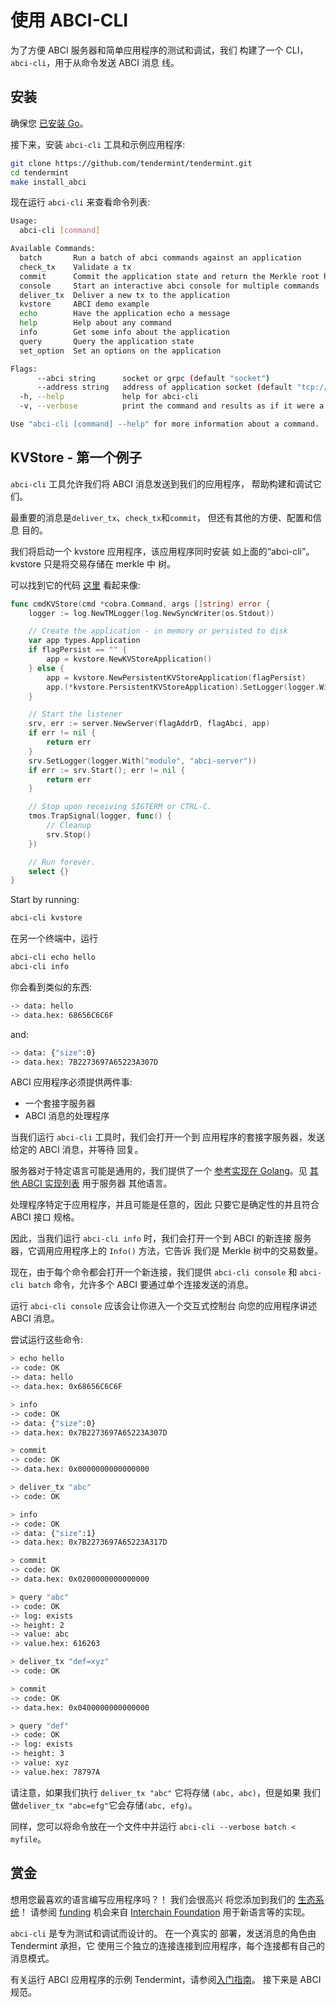 # 使用 ABCI-CLI

为了方便 ABCI 服务器和简单应用程序的测试和调试，我们
构建了一个 CLI，`abci-cli`，用于从命令发送 ABCI 消息
线。

## 安装

确保您 [已安装 Go](https://golang.org/doc/install)。

接下来，安装 `abci-cli` 工具和示例应用程序:

```sh
git clone https://github.com/tendermint/tendermint.git
cd tendermint
make install_abci
```

现在运行 `abci-cli` 来查看命令列表:

```sh
Usage:
  abci-cli [command]

Available Commands:
  batch       Run a batch of abci commands against an application
  check_tx    Validate a tx
  commit      Commit the application state and return the Merkle root hash
  console     Start an interactive abci console for multiple commands
  deliver_tx  Deliver a new tx to the application
  kvstore     ABCI demo example
  echo        Have the application echo a message
  help        Help about any command
  info        Get some info about the application
  query       Query the application state
  set_option  Set an options on the application

Flags:
      --abci string      socket or grpc (default "socket")
      --address string   address of application socket (default "tcp://127.0.0.1:26658")
  -h, --help             help for abci-cli
  -v, --verbose          print the command and results as if it were a console session

Use "abci-cli [command] --help" for more information about a command.
```

## KVStore - 第一个例子

`abci-cli` 工具允许我们将 ABCI 消息发送到我们的应用程序，
帮助构建和调试它们。

最重要的消息是`deliver_tx`、`check_tx`和`commit`，
但还有其他的方便、配置和信息
目的。

我们将启动一个 kvstore 应用程序，该应用程序同时安装
如上面的“abci-cli”。 kvstore 只是将交易存储在 merkle 中
树。

可以找到它的代码
[这里](https://github.com/tendermint/tendermint/blob/master/abci/cmd/abci-cli/abci-cli.go)
看起来像:

```go
func cmdKVStore(cmd *cobra.Command, args []string) error {
    logger := log.NewTMLogger(log.NewSyncWriter(os.Stdout))

    // Create the application - in memory or persisted to disk
    var app types.Application
    if flagPersist == "" {
        app = kvstore.NewKVStoreApplication()
    } else {
        app = kvstore.NewPersistentKVStoreApplication(flagPersist)
        app.(*kvstore.PersistentKVStoreApplication).SetLogger(logger.With("module", "kvstore"))
    }

    // Start the listener
    srv, err := server.NewServer(flagAddrD, flagAbci, app)
    if err != nil {
        return err
    }
    srv.SetLogger(logger.With("module", "abci-server"))
    if err := srv.Start(); err != nil {
        return err
    }

    // Stop upon receiving SIGTERM or CTRL-C.
    tmos.TrapSignal(logger, func() {
        // Cleanup
        srv.Stop()
    })

    // Run forever.
    select {}
}
```

Start by running:

```sh
abci-cli kvstore
```

在另一个终端中，运行

```sh
abci-cli echo hello
abci-cli info
```

你会看到类似的东西:

```sh
-> data: hello
-> data.hex: 68656C6C6F
```

and:

```sh
-> data: {"size":0}
-> data.hex: 7B2273697A65223A307D
```

ABCI 应用程序必须提供两件事:

- 一个套接字服务器
- ABCI 消息的处理程序

当我们运行 `abci-cli` 工具时，我们会打开一个到
应用程序的套接字服务器，发送给定的 ABCI 消息，并等待
回复。

服务器对于特定语言可能是通用的，我们提供了一个
[参考实现在
Golang](https://github.com/tendermint/tendermint/tree/master/abci/server)。见
[其他 ABCI 实现列表](https://github.com/tendermint/awesome#ecosystem) 用于服务器
其他语言。

处理程序特定于应用程序，并且可能是任意的，因此
只要它是确定性的并且符合 ABCI 接口
规格。

因此，当我们运行 `abci-cli info` 时，我们会打开一个到 ABCI 的新连接
服务器，它调用应用程序上的 `Info()` 方法，它告诉
我们是 Merkle 树中的交易数量。

现在，由于每个命令都会打开一个新连接，我们提供
`abci-cli console` 和 `abci-cli batch` 命令，允许多个 ABCI
要通过单个连接发送的消息。

运行 `abci-cli console` 应该会让你进入一个交互式控制台
向您的应用程序讲述 ABCI 消息。

尝试运行这些命令:

```sh
> echo hello
-> code: OK
-> data: hello
-> data.hex: 0x68656C6C6F

> info
-> code: OK
-> data: {"size":0}
-> data.hex: 0x7B2273697A65223A307D

> commit
-> code: OK
-> data.hex: 0x0000000000000000

> deliver_tx "abc"
-> code: OK

> info
-> code: OK
-> data: {"size":1}
-> data.hex: 0x7B2273697A65223A317D

> commit
-> code: OK
-> data.hex: 0x0200000000000000

> query "abc"
-> code: OK
-> log: exists
-> height: 2
-> value: abc
-> value.hex: 616263

> deliver_tx "def=xyz"
-> code: OK

> commit
-> code: OK
-> data.hex: 0x0400000000000000

> query "def"
-> code: OK
-> log: exists
-> height: 3
-> value: xyz
-> value.hex: 78797A
```

请注意，如果我们执行 `deliver_tx "abc"` 它将存储 `(abc, abc)`，但是如果
我们做`deliver_tx "abc=efg"`它会存储`(abc, efg)`。

同样，您可以将命令放在一个文件中并运行
`abci-cli --verbose batch < myfile`。

## 赏金

想用您最喜欢的语言编写应用程序吗？！ 我们会很高兴
将您添加到我们的 [生态系统](https://github.com/tendermint/awesome#ecosystem)！
请参阅 [funding](https://github.com/interchainio/funding) 机会来自
[Interchain Foundation](https://interchain.io/) 用于新语言等的实现。

`abci-cli` 是专为测试和调试而设计的。 在一个真实的
部署，发送消息的角色由 Tendermint 承担，它
使用三个独立的连接连接到应用程序，每个连接都有自己的
消息模式。

有关运行 ABCI 应用程序的示例
Tendermint，请参阅[入门指南](./getting-started.md)。
接下来是 ABCI 规范。

